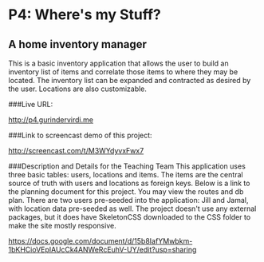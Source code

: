 # P4: Where's my Stuff?
## A home inventory manager

This is a basic inventory application that allows the user to build an inventory list of items and correlate those items to where they may be located. The inventory list can be expanded and contracted as desired by the user. Locations are also customizable.

###Live URL:

<http://p4.gurindervirdi.me>

###Link to screencast demo of this project:

<http://screencast.com/t/M3WYdyvxFwx7>

###Description and Details for the Teaching Team
This application uses three basic tables: users, locations and items. The items are the central source of truth with users and locations as foreign keys. Below is a link to the planning document for this project. You may view the routes and db plan. There are two users pre-seeded into the application: Jill and Jamal, with location data pre-seeded as well. The project doesn't use any external packages, but it does have SkeletonCSS downloaded to the CSS folder to make the site mostly responsive.

<https://docs.google.com/document/d/15b8IafYMwbkm-1bKHCioVEpIAUcCk4ANWeRcEuhV-UY/edit?usp=sharing>
